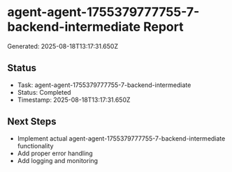 # agent-agent-1755379777755-7-backend-intermediate Report

Generated: 2025-08-18T13:17:31.650Z

## Status
- Task: agent-agent-1755379777755-7-backend-intermediate
- Status: Completed
- Timestamp: 2025-08-18T13:17:31.650Z

## Next Steps
- Implement actual agent-agent-1755379777755-7-backend-intermediate functionality
- Add proper error handling
- Add logging and monitoring
